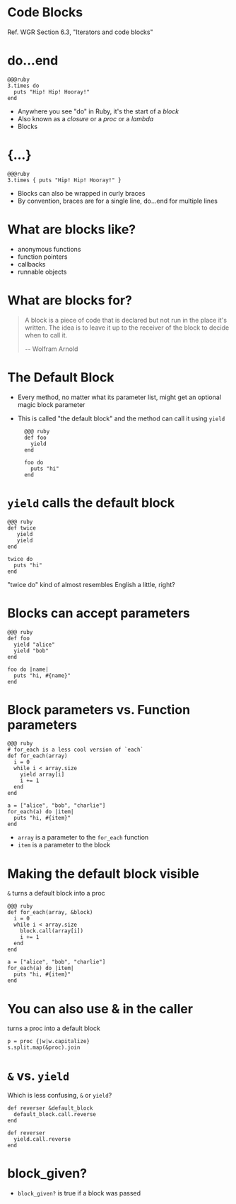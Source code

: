 <!SLIDE subsection>
# Code Blocks

Ref. WGR Section 6.3, "Iterators and code blocks"

# do...end

    @@@ruby
    3.times do 
      puts "Hip! Hip! Hooray!"
    end

* Anywhere you see "do" in Ruby, it's the start of a *block*
* Also known as a *closure* or a *proc* or a *lambda*
* Blocks 

# {...}

    @@@ruby
    3.times { puts "Hip! Hip! Hooray!" } 

* Blocks can also be wrapped in curly braces
* By convention, braces are for a single line, do...end for multiple lines

# What are blocks like?

* anonymous functions
* function pointers
* callbacks
* runnable objects

# What are blocks for?

> A block is a piece of code that is declared but not run in the place it's written. The idea is to leave it up to the receiver of the block to decide when to call it.
>
> -- Wolfram Arnold

# The Default Block

* Every method, no matter what its parameter list, might get an optional magic block parameter
* This is called "the default block" and the method can call it using `yield`

        @@@ ruby
        def foo
          yield
        end
    
        foo do
          puts "hi"
        end

# `yield` calls the default block

    @@@ ruby
    def twice
       yield
       yield
    end

    twice do
      puts "hi"
    end

"twice do" kind of almost resembles English a little, right?



# Blocks can accept parameters

    @@@ ruby
    def foo
      yield "alice"
      yield "bob"
    end

    foo do |name|
      puts "hi, #{name}"
    end

# Block parameters vs. Function parameters

    @@@ ruby
    # for_each is a less cool version of `each`
    def for_each(array)
      i = 0
      while i < array.size
        yield array[i]
        i += 1
      end
    end

    a = ["alice", "bob", "charlie"]
    for_each(a) do |item|
      puts "hi, #{item}"
    end

* `array` is a parameter to the `for_each` function
* `item` is a parameter to the block

# Making the default block visible

`&` turns a default block into a proc

    @@@ ruby
    def for_each(array, &block)
      i = 0
      while i < array.size
        block.call(array[i])
        i += 1
      end
    end
    
    a = ["alice", "bob", "charlie"]
    for_each(a) do |item|
      puts "hi, #{item}"
    end

# You can also use & in the caller

turns a proc into a default block

    p = proc {|w|w.capitalize}
    s.split.map(&proc).join

# `&` vs. `yield`

Which is less confusing, `&` or `yield`?

    def reverser &default_block
      default_block.call.reverse
    end

    def reverser
      yield.call.reverse
    end


# block_given?
* `block_given?` is true if a block was passed

